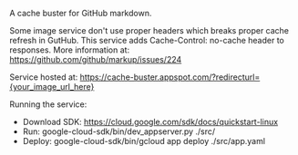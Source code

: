 A cache buster for GitHub markdown.

Some image service don't use proper headers which breaks proper cache refresh in GutHub. This service adds Cache-Control:
no-cache header to responses.
More information at: https://github.com/github/markup/issues/224

Service hosted at: https://cache-buster.appspot.com/?redirecturl={your_image_url_here}

Running the service:
- Download SDK: https://cloud.google.com/sdk/docs/quickstart-linux
- Run: google-cloud-sdk/bin/dev_appserver.py ./src/
- Deploy: google-cloud-sdk/bin/gcloud app deploy ./src/app.yaml

